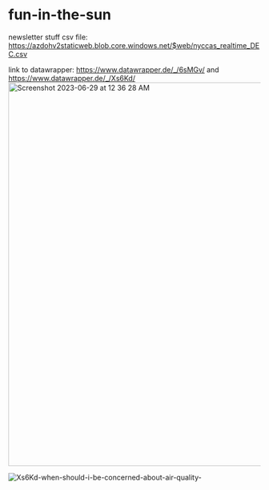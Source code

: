 # fun-in-the-sun
newsletter stuff 
csv file: https://azdohv2staticweb.blob.core.windows.net/$web/nyccas_realtime_DEC.csv

link to datawrapper: https://www.datawrapper.de/_/6sMGv/ and https://www.datawrapper.de/_/Xs6Kd/
<img width="764" alt="Screenshot 2023-06-29 at 12 36 28 AM" src="https://github.com/coldricekid/fun-in-the-sun/assets/119987878/a03fccb7-a9c8-40f9-8578-58fd76255f16">

![Xs6Kd-when-should-i-be-concerned-about-air-quality-](https://github.com/coldricekid/fun-in-the-sun/assets/119987878/4aab0365-6e87-4982-bce4-a319f7053e5b)
